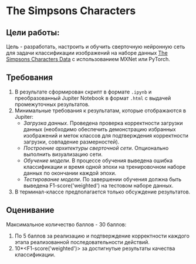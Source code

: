# The Simpsons Characters

## Цели работы:
Цель - разработать, настроить и обучить сверточную нейронную сеть для задачи классификации изображений на наборе данных [The Simpsons Characters Data](https://www.kaggle.com/datasets/alexattia/the-simpsons-characters-dataset) с использованием MXNet или PyTorch.

## Требования
1. В результате сформирован скрипт в формате `.ipynb` и преобразованный Jupiter Notebook в формат `.html` с выдачей промежуточных результатов.
2. Минимальные требования к результатам, которые отображаются в Jupiter:
   - *Загрузка данных*. Проведена проверка корректности загрузки данных (необходимо обеспечить демонстрацию избранных изображений и меток классов для подтверждения корректности загрузки, совпадение размерностей).
   - *Построение архитектуры сверточной сети*. Опционально выполнить визуализацию сети.
   - *Обучение модели*. В процессе обучения выведена ошибка классификации и время одной эпохи на тренировочном наборе данных по окончании каждой эпохи.
   - *Тестирование модели*. По завершении обучения должна быть выведена F1-score('weighted') на тестовом наборе данных.
3. В терминал-классе предполагается только обсуждение результатов.

## Оценивание
Максимальное количество баллов - 30 баллов:
1. По 5 баллов за реализацию и подтверждение корректности каждого этапа реализованной последовательности действий.
2. 10*<F1-score('weighted')> за достигнутые результаты качества классификации.
